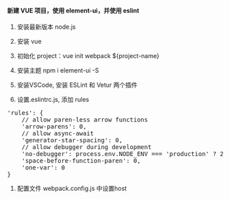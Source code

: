 #### 新建 VUE 项目，使用 element-ui，并使用 eslint
1. 安装最新版本 node.js

1. 安装 vue

1. 初始化 project：vue init webpack ${project-name}

1. 安装主题 npm i element-ui -S

1. 安装VSCode, 安装 ESLint 和 Vetur 两个插件

1. 设置.eslintrc.js, 添加 rules
<pre>
'rules': {
    // allow paren-less arrow functions
    'arrow-parens': 0,
    // allow async-await
    'generator-star-spacing': 0,
    // allow debugger during development
    'no-debugger': process.env.NODE_ENV === 'production' ? 2 : 0,
    'space-before-function-paren': 0,
    'one-var': 0
}
</pre>

1. 配置文件 webpack.config.js 中设置host
